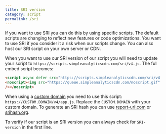 ```yaml
---
title: SRI version
category: script
permalink: /sri
---
```


If you want to use SRI you can do this by using specific scripts. The default scripts are changing to reflect new features or code optimizations. You want to use SRI if you consider it a risk when our scripts change. You can also host our SRI script on your own server or CDN.

When you want to use our SRI version of our script you will need to update your script to `https://scripts.simpleanalyticscdn.com/sri/v4.js`. The full embed script becomes:

```html
<script async defer src="https://scripts.simpleanalyticscdn.com/sri/v4.js" integrity="sha256-rmG3YnEIWDH4256MHh72YNw5EkCpXs4YdUxffKqYU1M= sha384-BV6pfT+M7+ULjTQRwkZA/rEheyrnNSRaoCSdDuzFI3GJrDAgI4ZBFlN3AWAgGLY0 sha512-Jb6whXeacnlX7+d2sFJGYjBTlHWgJMg7M7IgmGl7GSi50YR/mDMtlcwMhgOxTypdtKv6gT75HrBtxvMdFw8P0A==" crossorigin="anonymous"></script>
<noscript><img src="https://queue.simpleanalyticscdn.com/noscript.gif" alt=""
/></noscript>
```

When using a [custom domain](/bypass-ad-blockers) you need to use this script: `https://CUSTOM.DOMAIN/v4/app.js`. Replace the `CUSTOM.DOMAIN` with your custom domain. To generate an SRI hash you can use [report-uri.com](https://report-uri.com/home/sri_hash) or [srihash.org](https://www.srihash.org/).

To verify if our script is an SRI version you can always check for `SRI-version` in the first line.
